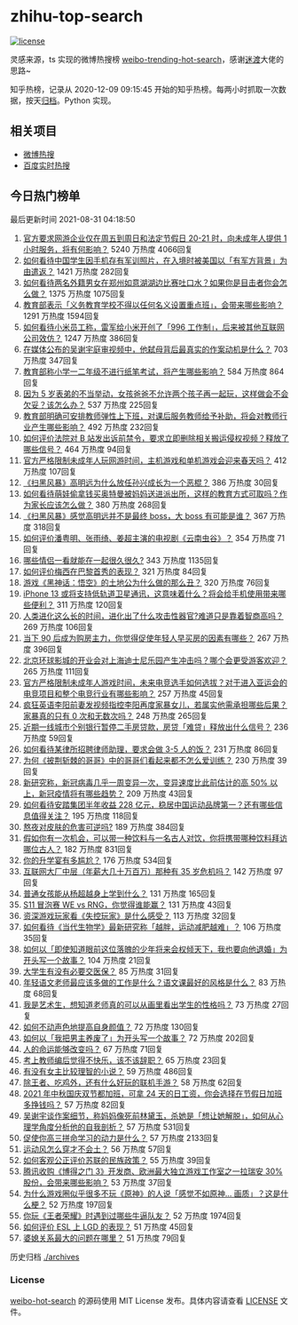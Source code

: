 # zhihu-top-search

[![license](https://img.shields.io/github/license/Arrackisarookie/zhihu-top-search)](https://github.com/Arrackisarookie/zhihu-top-search/blob/master/LICENSE)

灵感来源，ts 实现的微博热搜榜 [weibo-trending-hot-search](https://github.com/justjavac/weibo-trending-hot-search)，感谢[迷渡](https://github.com/justjavac)大佬的思路~

知乎热榜，记录从 2020-12-09 09:15:45 开始的知乎热榜。每两小时抓取一次数据，按天[归档](./archives)。Python 实现。

## 相关项目
+ [微博热搜](https://github.com/Arrackisarookie/weibo-hot-search)
+ [百度实时热搜](https://github.com/Arrackisarookie/baidu-hot-search)

## 今日热门榜单

<!-- Rank Begin -->

最后更新时间 2021-08-31 04:18:50

1. [官方要求网游企业仅在周五到周日和法定节假日 20-21 时，向未成年人提供 1 小时服务，将有何影响？](https://www.zhihu.com/question/483554401) 5240 万热度 4066回复
1. [如何看待中国学生因手机存有军训照片，在入境时被美国以「有军方背景」为由遣返？](https://www.zhihu.com/question/483577764) 1421 万热度 282回复
1. [如何看待两名外籍男女在郑州如意湖湖边比赛吐口水？如果你是目击者你会怎么做？](https://www.zhihu.com/question/483088898) 1375 万热度 1075回复
1. [教育部表示「义务教育学校不得以任何名义设置重点班」，会带来哪些影响？](https://www.zhihu.com/question/483445239) 1291 万热度 1594回复
1. [如何看待小米员工称，雷军给小米开创了「996 工作制」，后来被其他互联网公司效仿？](https://www.zhihu.com/question/483349457) 1247 万热度 386回复
1. [在媒体公布的吴谢宇庭审视频中，他弑母背后最真实的作案动机是什么？](https://www.zhihu.com/question/483317152) 703 万热度 347回复
1. [教育部称小学一二年级不进行纸笔考试，将产生哪些影响？](https://www.zhihu.com/question/483444092) 584 万热度 864回复
1. [因为 5 岁表弟的不当举动，女孩爸爸不允许两个孩子再一起玩，这样做会不会欠妥？该怎么办？](https://www.zhihu.com/question/482758106) 537 万热度 225回复
1. [教育部明确可安排教师弹性上下班，对课后服务教师给予补助，将会对教师行业产生哪些影响？](https://www.zhihu.com/question/483447659) 492 万热度 232回复
1. [如何评价法院对 B 站发出诉前禁令，要求立即删除相关搬运侵权视频？释放了哪些信号？](https://www.zhihu.com/question/483590701) 464 万热度 94回复
1. [官方严格限制未成年人玩网游时间，主机游戏和单机游戏会迎来春天吗？](https://www.zhihu.com/question/483567494) 412 万热度 107回复
1. [《扫黑风暴》高明远为什么放任孙兴成长为一个恶棍？](https://www.zhihu.com/question/482681907) 386 万热度 30回复
1. [如何看待萌娃偷拿钱买奥特曼被妈妈送进派出所，这样的教育方式可取吗？作为家长应该怎么做？](https://www.zhihu.com/question/482862359) 380 万热度 268回复
1. [《扫黑风暴》感觉高明远并不是最终 boss，大 boss 有可能是谁？](https://www.zhihu.com/question/478983291) 367 万热度 318回复
1. [如何评价潘粤明、张雨绮、姜超主演的电视剧《云南虫谷》？](https://www.zhihu.com/question/483298881) 354 万热度 71回复
1. [哪些情侣一看就能在一起很久很久?](https://www.zhihu.com/question/309398217) 343 万热度 1135回复
1. [如何评价梅西在巴黎首秀的表现？](https://www.zhihu.com/question/483418197) 321 万热度 84回复
1. [游戏《黑神话：悟空》的土地公为什么做的那么丑？](https://www.zhihu.com/question/481780732) 320 万热度 76回复
1. [iPhone 13 或将支持低轨道卫星通讯，这意味着什么？将会给手机使用带来哪些便利？](https://www.zhihu.com/question/483462951) 311 万热度 120回复
1. [人类进化这么长的时间，进化出了什么攻击性器官?难道只是靠着智商高吗？](https://www.zhihu.com/question/482188465) 269 万热度 106回复
1. [当下 90 后成为购房主力，你觉得促使年轻人早买房的因素有哪些？](https://www.zhihu.com/question/482387758) 267 万热度 396回复
1. [北京环球影城的开业会对上海迪士尼乐园产生冲击吗？哪个会更受游客欢迎？](https://www.zhihu.com/question/482950672) 265 万热度 111回复
1. [官方严格限制未成年人游戏时间，未来电竞选手如何选拔？对于进入亚运会的电竞项目和整个电竞行业有哪些影响？](https://www.zhihu.com/question/483564836) 257 万热度 45回复
1. [疯狂英语李阳前妻发视频指控李阳再度家暴女儿，若属实他需承担哪些后果？家暴真的只有 0 次和无数次吗？](https://www.zhihu.com/question/483398713) 248 万热度 265回复
1. [近期一线城市个别银行暂停二手房贷款，房贷「难贷」释放出什么信号？](https://www.zhihu.com/question/483457172) 236 万热度 59回复
1. [如何看待某律所招聘律师助理，要求会做 3-5 人的饭？](https://www.zhihu.com/question/483503699) 231 万热度 86回复
1. [为何《披荆斩棘的哥哥》中的哥哥们看起来都不怎么爱训练？](https://www.zhihu.com/question/479714832) 230 万热度 39回复
1. [新研究称，新冠病毒几乎一周变异一次，变异速度比此前估计的高 50% 以上，新冠疫情将有哪些趋势？](https://www.zhihu.com/question/483465513) 209 万热度 43回复
1. [如何看待安踏集团半年收益 228 亿元，稳居中国运动品牌第一？还有哪些信息值得关注？](https://www.zhihu.com/question/482304339) 195 万热度 118回复
1. [熬夜对皮肤的危害可逆吗?](https://www.zhihu.com/question/355037169) 189 万热度 384回复
1. [假如你有一次机会，可以带一种饮料与一名古人对饮，你将携带哪种饮料拜访哪位古人？](https://www.zhihu.com/question/457665322) 182 万热度 831回复
1. [你的升学宴有多尴尬？](https://www.zhihu.com/question/293226791) 176 万热度 534回复
1. [互联网大厂中层（年薪大几十万百万）那种有 35 岁危机吗？](https://www.zhihu.com/question/469434789) 142 万热度 97回复
1. [普通女孩能从杨超越身上学到什么？](https://www.zhihu.com/question/483367067) 131 万热度 165回复
1. [S11 冒泡赛 WE vs RNG，你觉得谁能赢？](https://www.zhihu.com/question/483435675) 131 万热度 43回复
1. [资深游戏玩家看《失控玩家》是什么感受？](https://www.zhihu.com/question/482942254) 113 万热度 32回复
1. [如何看待《当代生物学》最新研究称「越胖，运动减肥越难」？](https://www.zhihu.com/question/483418242) 106 万热度 35回复
1. [如何以「即使知道眼前这位落魄的少年将来会权倾天下，我也要向他退婚」为开头写一个故事？](https://www.zhihu.com/question/461598262) 104 万热度 21回复
1. [大学生有没有必要交医保？](https://www.zhihu.com/question/30437230) 85 万热度 31回复
1. [年轻语文老师最应该多做的工作是什么？语文课最好的风格是什么？](https://www.zhihu.com/question/22151950) 83 万热度 68回复
1. [我是艺术生，想知道老师真的可以从画里看出学生的性格吗？](https://www.zhihu.com/question/476040229) 73 万热度 27回复
1. [如何不动声色地提高自身颜值？](https://www.zhihu.com/question/41761929) 72 万热度 130回复
1. [如何以「我把男主养废了」为开头写一个故事？](https://www.zhihu.com/question/437462244) 72 万热度 202回复
1. [人的命运能够改变吗？](https://www.zhihu.com/question/481988278) 67 万热度 71回复
1. [考上教师编后觉得不快乐，该不该辞职？](https://www.zhihu.com/question/483177181) 65 万热度 23回复
1. [有没有女主比较理智的小说？](https://www.zhihu.com/question/364191258) 59 万热度 486回复
1. [除王者、吃鸡外，还有什么好玩的联机手游？](https://www.zhihu.com/question/341434414) 58 万热度 62回复
1. [2021 年中秋国庆双节都加班，可拿 24 天的日工资，你会选择在节假日加班多挣钱吗？](https://www.zhihu.com/question/483528867) 57 万热度 82回复
1. [吴谢宇谈作案细节，称妈妈像死前林黛玉，杀她是「想让她解脱」，如何从心理学角度分析他的自我剖析？](https://www.zhihu.com/question/436433018) 57 万热度 531回复
1. [促使你高三拼命学习的动力是什么？](https://www.zhihu.com/question/35708794) 57 万热度 2133回复
1. [运动风怎么穿才不会土？](https://www.zhihu.com/question/39672508) 56 万热度 57回复
1. [如何客观公正评价苏联的民族政策？](https://www.zhihu.com/question/478493284) 55 万热度 39回复
1. [腾讯收购《博得之门 3》开发商、欧洲最大独立游戏工作室之一拉瑞安 30% 股份，会带来哪些影响？](https://www.zhihu.com/question/483525932) 53 万热度 37回复
1. [为什么游戏圈似乎很多不玩《原神》的人说「感觉不如原神... 画质」？这是什么梗？](https://www.zhihu.com/question/478101437) 52 万热度 197回复
1. [你玩《王者荣耀》时遇到过哪些牛逼队友？](https://www.zhihu.com/question/52681936) 52 万热度 1974回复
1. [如何评价 ESL 上 LGD 的表现？](https://www.zhihu.com/question/483406368) 51 万热度 45回复
1. [婆媳关系最大的问题在哪里？](https://www.zhihu.com/question/313262997) 51 万热度 79回复
<!-- Rank End -->

历史归档 [./archives](./archives)

### License

[weibo-hot-search](https://github.com/Arrackisarookie/zhihu-top-search) 的源码使用 MIT License 发布。具体内容请查看 [LICENSE](./LICENSE) 文件。
